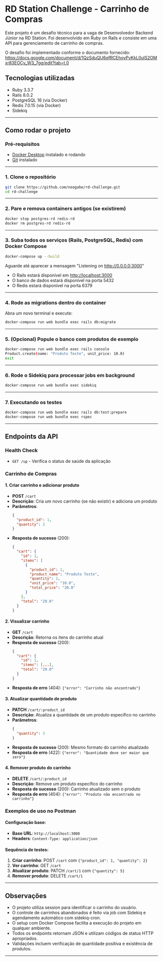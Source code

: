 # RD Station Challenge - Carrinho de Compras

Este projeto é um desafio técnico para a vaga de Desenvolvedor Backend Júnior na RD Station. Foi desenvolvido em Ruby on Rails e consiste em uma API para gerenciamento de carrinho de compras.

O desafio foi implementado conforme o documento fornecido:
https://docs.google.com/document/d/1QzSduQU6qfRCEhoyPvKkL0ulS2OMxr83EOCv_W3_7gg/edit?tab=t.0

## Tecnologias utilizadas

- Ruby 3.3.7
- Rails 8.0.2
- PostgreSQL 16 (via Docker)
- Redis 7.0.15 (via Docker)
- Sidekiq

---

## Como rodar o projeto

### Pré-requisitos

- [Docker Desktop](https://www.docker.com/products/docker-desktop/) instalado e rodando
- [Git](https://git-scm.com/) instalado

---

### 1. Clone o repositório

```bash
git clone https://github.com/neogabe/rd-challenge.git
cd rd-challenge
```

---

### 2. Pare e remova containers antigos (se existirem)

```bash
docker stop postgres-rd redis-rd
docker rm postgres-rd redis-rd
```

---

### 3. Suba todos os serviços (Rails, PostgreSQL, Redis) com Docker Compose

```bash
docker-compose up --build
```

Aguarde até aparecer a mensagem "Listening on http://0.0.0.0:3000"

- O Rails estará disponível em [http://localhost:3000](http://localhost:3000)
- O banco de dados estará disponível na porta 5432
- O Redis estará disponível na porta 6379

---

### 4. Rode as migrations dentro do container

Abra um novo terminal e execute:

```bash
docker-compose run web bundle exec rails db:migrate
```

---

### 5. (Opcional) Popule o banco com produtos de exemplo

```bash
docker-compose run web bundle exec rails console
Product.create(name: "Produto Teste", unit_price: 10.0)
exit
```

---

### 6. Rode o Sidekiq para processar jobs em background

```bash
docker-compose run web bundle exec sidekiq
```

---

### 7. Executando os testes

```bash
docker-compose run web bundle exec rails db:test:prepare
docker-compose run web bundle exec rspec
```

---

## Endpoints da API

### Health Check

- `GET /up` - Verifica o status de saúde da aplicação

### Carrinho de Compras

#### 1. Criar carrinho e adicionar produto

- **POST** `/cart`
- **Descrição**: Cria um novo carrinho (se não existir) e adiciona um produto
- **Parâmetros**:
  ```json
  {
    "product_id": 1,
    "quantity": 2
  }
  ```
- **Resposta de sucesso** (200):
  ```json
  {
    "cart": {
      "id": 1,
      "items": [
        {
          "product_id": 1,
          "product_name": "Produto Teste",
          "quantity": 2,
          "unit_price": "10.0",
          "total_price": "20.0"
        }
      ],
      "total": "20.0"
    }
  }
  ```

#### 2. Visualizar carrinho

- **GET** `/cart`
- **Descrição**: Retorna os itens do carrinho atual
- **Resposta de sucesso** (200):
  ```json
  {
    "cart": {
      "id": 1,
      "items": [...],
      "total": "20.0"
    }
  }
  ```
- **Resposta de erro** (404): `{"error": "Carrinho não encontrado"}`

#### 3. Atualizar quantidade de produto

- **PATCH** `/cart/:product_id`
- **Descrição**: Atualiza a quantidade de um produto específico no carrinho
- **Parâmetros**:
  ```json
  {
    "quantity": 3
  }
  ```
- **Resposta de sucesso** (200): Mesmo formato do carrinho atualizado
- **Resposta de erro** (422): `{"error": "Quantidade deve ser maior que zero"}`

#### 4. Remover produto do carrinho

- **DELETE** `/cart/:product_id`
- **Descrição**: Remove um produto específico do carrinho
- **Resposta de sucesso** (200): Carrinho atualizado sem o produto
- **Resposta de erro** (404): `{"error": "Produto não encontrado no carrinho"}`

### Exemplos de uso no Postman

#### Configuração base:

- **Base URL**: `http://localhost:3000`
- **Headers**: `Content-Type: application/json`

#### Sequência de testes:

1. **Criar carrinho**: POST `/cart` com `{"product_id": 1, "quantity": 2}`
2. **Ver carrinho**: GET `/cart`
3. **Atualizar produto**: PATCH `/cart/1` com `{"quantity": 5}`
4. **Remover produto**: DELETE `/cart/1`

---

## Observações

- O projeto utiliza session para identificar o carrinho do usuário.
- O controle de carrinhos abandonados é feito via job com Sidekiq e agendamento automático com sidekiq-cron.
- O setup com Docker Compose facilita a execução do projeto em qualquer ambiente.
- Todos os endpoints retornam JSON e utilizam códigos de status HTTP apropriados.
- Validações incluem verificação de quantidade positiva e existência de produtos.

---
